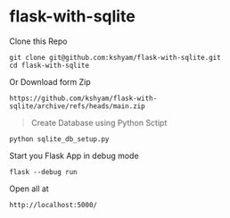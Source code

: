 # flask-with-sqlite

Clone this Repo

```
git clone git@github.com:kshyam/flask-with-sqlite.git
cd flask-with-sqlite
```

Or Download form Zip

```
https://github.com/kshyam/flask-with-sqlite/archive/refs/heads/main.zip

```


> Create Database using Python Sctipt

``` 
python sqlite_db_setup.py
```

Start you Flask App in debug mode

``` 
flask --debug run
```

Open all at 

```
http://localhost:5000/

```
